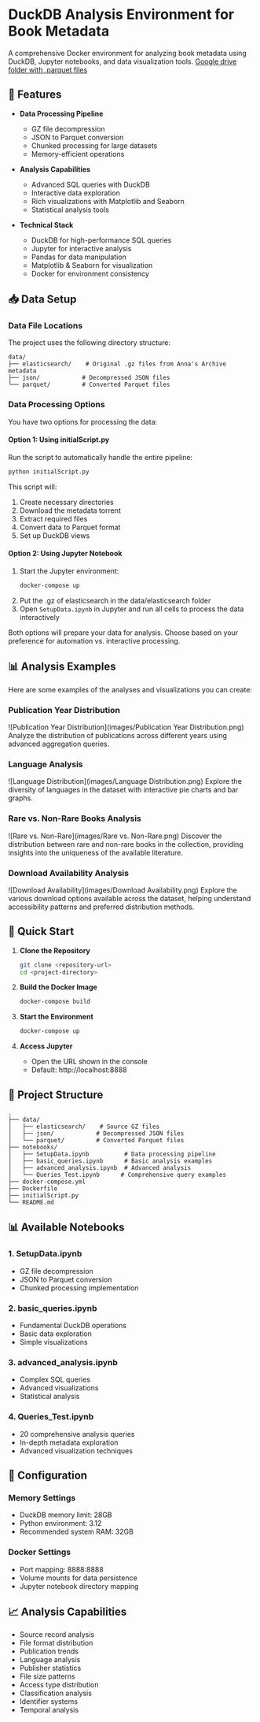 # DuckDB Analysis Environment for Book Metadata

A comprehensive Docker environment for analyzing book metadata using DuckDB, Jupyter notebooks, and data visualization tools.
[Google drive folder with .parquet files](https://drive.google.com/drive/folders/1Z8gC0HPT5LTJaV-0_UtwlkBZXMNof4xM?usp=sharing)

## 🌟 Features

- **Data Processing Pipeline**
  - GZ file decompression
  - JSON to Parquet conversion
  - Chunked processing for large datasets
  - Memory-efficient operations

- **Analysis Capabilities**
  - Advanced SQL queries with DuckDB
  - Interactive data exploration
  - Rich visualizations with Matplotlib and Seaborn
  - Statistical analysis tools

- **Technical Stack**
  - DuckDB for high-performance SQL queries
  - Jupyter for interactive analysis
  - Pandas for data manipulation
  - Matplotlib & Seaborn for visualization
  - Docker for environment consistency

## 📥 Data Setup

### Data File Locations
The project uses the following directory structure:
```
data/
├── elasticsearch/    # Original .gz files from Anna's Archive metadata
├── json/            # Decompressed JSON files
└── parquet/         # Converted Parquet files
```

### Data Processing Options

You have two options for processing the data:

#### Option 1: Using initialScript.py
Run the script to automatically handle the entire pipeline:
```bash
python initialScript.py
```

This script will:
1. Create necessary directories
2. Download the metadata torrent
3. Extract required files
4. Convert data to Parquet format
5. Set up DuckDB views

#### Option 2: Using Jupyter Notebook
1. Start the Jupyter environment:
   ```bash
   docker-compose up
   ```
2. Put the .gz of elasticsearch in the data/elasticsearch folder
3. Open `SetupData.ipynb` in Jupyter and run all cells to process the data interactively

Both options will prepare your data for analysis. Choose based on your preference for automation vs. interactive processing.

## 📊 Analysis Examples

Here are some examples of the analyses and visualizations you can create:

### Publication Year Distribution
![Publication Year Distribution](images/Publication Year Distribution.png)
Analyze the distribution of publications across different years using advanced aggregation queries.

### Language Analysis
![Language Distribution](images/Language Distribution.png)
Explore the diversity of languages in the dataset with interactive pie charts and bar graphs.

### Rare vs. Non-Rare Books Analysis
![Rare vs. Non-Rare](images/Rare vs. Non-Rare.png)
Discover the distribution between rare and non-rare books in the collection, providing insights into the uniqueness of the available literature.

### Download Availability Analysis
![Download Availability](images/Download Availability.png)
Explore the various download options available across the dataset, helping understand accessibility patterns and preferred distribution methods.

## 🚀 Quick Start

1. **Clone the Repository**
   ```bash
   git clone <repository-url>
   cd <project-directory>
   ```

2. **Build the Docker Image**
   ```bash
   docker-compose build
   ```

3. **Start the Environment**
   ```bash
   docker-compose up
   ```

4. **Access Jupyter**
   - Open the URL shown in the console
   - Default: http://localhost:8888

## 📁 Project Structure

```
.
├── data/
│   ├── elasticsearch/    # Source GZ files
│   ├── json/            # Decompressed JSON files
│   └── parquet/         # Converted Parquet files
├── notebooks/
│   ├── SetupData.ipynb          # Data processing pipeline
│   ├── basic_queries.ipynb      # Basic analysis examples
│   ├── advanced_analysis.ipynb  # Advanced analysis
│   └── Queries_Test.ipynb      # Comprehensive query examples
├── docker-compose.yml
├── Dockerfile
├── initialScript.py
└── README.md
```

## 📊 Available Notebooks

### 1. SetupData.ipynb
- GZ file decompression
- JSON to Parquet conversion
- Chunked processing implementation

### 2. basic_queries.ipynb
- Fundamental DuckDB operations
- Basic data exploration
- Simple visualizations

### 3. advanced_analysis.ipynb
- Complex SQL queries
- Advanced visualizations
- Statistical analysis

### 4. Queries_Test.ipynb
- 20 comprehensive analysis queries
- In-depth metadata exploration
- Advanced visualization techniques

## 🔧 Configuration

### Memory Settings
- DuckDB memory limit: 28GB
- Python environment: 3.12
- Recommended system RAM: 32GB

### Docker Settings
- Port mapping: 8888:8888
- Volume mounts for data persistence
- Jupyter notebook directory mapping

## 📈 Analysis Capabilities

- Source record analysis
- File format distribution
- Publication trends
- Language analysis
- Publisher statistics
- File size patterns
- Access type distribution
- Classification analysis
- Identifier systems
- Temporal analysis
